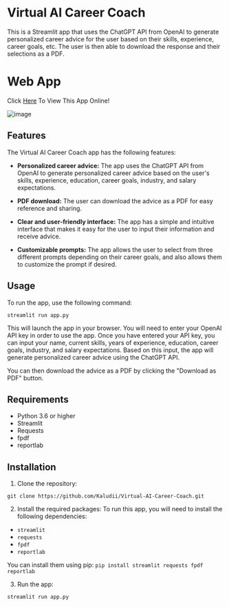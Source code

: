 
# Virtual AI Career Coach

This is a Streamlit app that uses the ChatGPT API from OpenAI to generate personalized career advice for the user based on their skills, experience, career goals, etc. The user is then able to download the response and their selections as a PDF.

# Web App
Click [Here](https://huggingface.co/spaces/Kaludi/Virtual-AI-Career-Coach_App "Here") To View This App Online!

![image](https://user-images.githubusercontent.com/63890666/224466359-9b3450c4-7128-4feb-80ef-f3fda186fda8.png)


## Features

The Virtual AI Career Coach app has the following features:

-   **Personalized career advice:** The app uses the ChatGPT API from OpenAI to generate personalized career advice based on the user's skills, experience, education, career goals, industry, and salary expectations.
    
-   **PDF download:** The user can download the advice as a PDF for easy reference and sharing.
        
-   **Clear and user-friendly interface:** The app has a simple and intuitive interface that makes it easy for the user to input their information and receive advice.
    
-   **Customizable prompts:** The app allows the user to select from three different prompts depending on their career goals, and also allows them to customize the prompt if desired.

## Usage

To run the app, use the following command:

`streamlit run app.py` 

This will launch the app in your browser. You will need to enter your OpenAI API key in order to use the app. Once you have entered your API key, you can input your name, current skills, years of experience, education, career goals, industry, and salary expectations. Based on this input, the app will generate personalized career advice using the ChatGPT API.

You can then download the advice as a PDF by clicking the "Download as PDF" button.

## Requirements

-   Python 3.6 or higher
-   Streamlit
-   Requests
-   fpdf
-   reportlab

## Installation

1.  Clone the repository:

`git clone https://github.com/Kaludii/Virtual-AI-Career-Coach.git` 

2.  Install the required packages:
To run this app, you will need to install the following dependencies:

-   `streamlit`
-   `requests`
-   `fpdf`
-   `reportlab`

You can install them using pip:
`pip install streamlit requests fpdf reportlab` 

3.  Run the app:

`streamlit run app.py`
